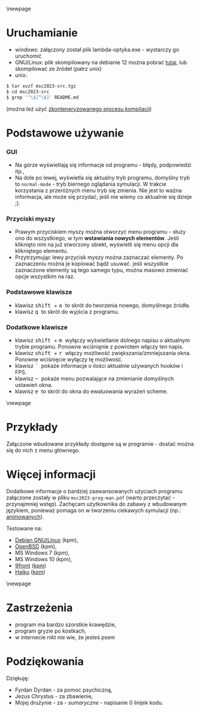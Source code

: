 \newpage

# Uruchamianie

- windows: załączony został plik lambda-optyka.exe - wystarczy go uruchomić
- GNU/Linux: plik skompilowany na debianie 12 można pobrać [tutaj](https://pub.krzysckh.org/msc2023-lambda-optyka-linux-x86_64), lub skompilować ze źródeł (patrz unix)
- unix:

```sh
$ tar xvzf msc2023-src.tgz
$ cd msc2023-src
$ grep '^\$[^\$]' README.md
```

(można też użyć [zkonteneryzowanego procesu kompilacji](https://git.krzysckh.org/kpm/msc2023-docker))

# Podstawowe używanie

### GUI

- Na górze wyświetlają się informacje od programu - błędy, podpowiedzi itp.,
- Na dole po lewej, wyświetla się aktualny tryb programu, domyślny tryb to `normal-mode` - tryb biernego
  oglądania symulacji. W trakcie korzystania z przeróżnych menu tryb się zmienia.
  Nie jest to ważna informacja, ale może się przydać, jeśli nie wiemy co aktualnie się dzieje ;).

### Przyciski myszy
- Prawym przyciskiem myszy można otworzyć menu programu - służy ono do wszystkiego,
  w tym **wstawiania nowych elementów**. Jeśli kliknięto nim na już stworzony obiekt, wyświetli się menu
  opcji dla klikniętego elementu.
- Przytrzymując lewy przycisk myszy można zaznaczać elementy. Po zaznaczeniu można je kopiować bądź usuwać.
  jeśli wszystkie zaznaczone elementy są tego samego typu, można masowo zmieniać opcje wszystkim na raz.

### Podstawowe klawisze
- klawisz <kbd> shift </kbd> + <kbd> a </kbd> to skrót do tworzenia nowego, domyślnego źródła.
- klawisz <kbd> q </kbd> to skrót do wyjścia z programu.

### Dodatkowe klawisze
- klawisz <kbd> shift </kbd> + <kbd> m </kbd> wyłączy wyświetlanie dolnego napisu o aktualnym trybie programu. 
  Ponowne wciśnięnie z powrotem włączy ten napis.
- klawisz <kbd> shift </kbd> + <kbd> r </kbd> włączy możliwość zwiększania/zmniejszania okna.
  Ponowne wciśnięcie wyłączy tę możliwość.
- klawisz <kbd> ` </kbd> pokaże informacje o ilości aktualnie używanych hooków i FPS.
- klawisz <kbd> ~ </kbd> pokaże menu pozwalające na zmienianie domyślnych ustawień okna.
- klawisz <kbd> e </kbd> to skrót do okna do ewaluowania wyrażeń scheme.

\newpage

# Przykłady

Załączone wbudowane przykłady dostępne są w programie - dostać można się do nich z menu głównego.

# Więcej informacji

Dodatkowe informacje o bardziej zaawansowanych użyciach programu załączone zostały w pliku `msc2023-prog-man.pdf` (warto przeczytać - przynajmniej wstęp).
Zachęcam użytkownika do zabawy z wbudowanym językiem, ponieważ pomaga on w tworzeniu ciekawych symulacji (np.: [animowanych](https://git.krzysckh.org/kpm/science-cup-2023/src/commit/c01b3968497c8b44b6dab7da1110cec04716ac17/scm/e.scm#L38-L64)).

Testowane na:

- [Debian GNU/Linux](https://www.debian.org/) (kpm),
- [OpenBSD](https://www.openbsd.org/74.html) (kpm),
- MS Windows 7 (kpm),
- MS Windows 10 (kpm),
- [9front](http://9front.org) ([kpm](https://git.krzysckh.org/kpm/msc9))
- [Haiku](https://www.haiku-os.org/) ([kpm](https://pub.krzysckh.org/msc2023-haiku-sc/))


\newpage

# Zastrzeżenia

- program ma bardzo szorstkie krawędzie,
- program gryzie po kostkach,
- w internecie nikt nie wie, że jesteś psem


# Podziękowania

Dziękuję:

- Fyrdan Dyrdan - za pomoc psychiczną,
- Jezus Chrystus - za zbawienie,
- Mojej drużynie - za - *sumaryczne* - napisanie 0 linijek kodu.
